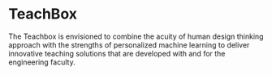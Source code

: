 # TeachBox
The Teachbox is envisioned to combine the acuity of human design thinking approach with the strengths of personalized machine learning to deliver innovative teaching solutions that are developed with and for the engineering faculty.
